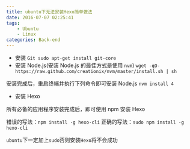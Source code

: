 ```yaml
---
title: ubuntu下无法安装Hexo简单做法
date: 2016-07-07 02:25:41
tags: 
    - Ubuntu
    - Linux
categories: Back-end
---
```


- 安装 `Git sudo apt-get install git-core`
- 安装 Node.js(安装 Node.js 的最佳方式是使用 `nvm`)
`wget -qO- https://raw.github.com/creationix/nvm/master/install.sh | sh`

安装完成后，重启终端并执行下列命令即可安装 Node.js
`nvm install 4`

- 安装 Hexo

所有必备的应用程序安装完成后，即可使用 npm 安装 Hexo

错误的写法：`npm install -g hexo-cli`
正确的写法：`sudo npm install -g hexo-cli`

`ubuntu`下一定加上`sudo`否则安装`Hexo`将不会成功
